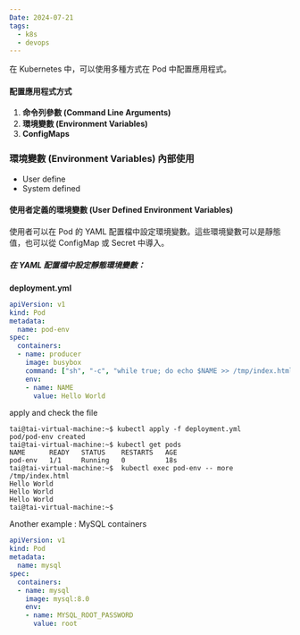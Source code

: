 ```yaml
---
Date: 2024-07-21
tags:
  - k8s
  - devops
---
```

在 Kubernetes 中，可以使用多種方式在 Pod 中配置應用程式。
#### 配置應用程式方式
1. **命令列參數 (Command Line Arguments)**
2. **環境變數 (Environment Variables)**
3. **ConfigMaps**
### 環境變數 (Environment Variables) 內部使用
- User define
- System defined
#### 使用者定義的環境變數 (User Defined Environment Variables)
使用者可以在 Pod 的 YAML 配置檔中設定環境變數。這些環境變數可以是靜態值，也可以從 ConfigMap 或 Secret 中導入。
##### 在 YAML 配置檔中設定靜態環境變數：
**deployment.yml**
```yml
apiVersion: v1
kind: Pod
metadata:
  name: pod-env
spec:
  containers:
  - name: producer
    image: busybox
    command: ["sh", "-c", "while true; do echo $NAME >> /tmp/index.html; sleep 10; done"]
    env:
    - name: NAME
      value: Hello World
```

apply and check the file

```shell
tai@tai-virtual-machine:~$ kubectl apply -f deployment.yml
pod/pod-env created
tai@tai-virtual-machine:~$ kubectl get pods
NAME      READY   STATUS    RESTARTS   AGE
pod-env   1/1     Running   0          18s
tai@tai-virtual-machine:~$  kubectl exec pod-env -- more /tmp/index.html
Hello World
Hello World
Hello World
tai@tai-virtual-machine:~$
```

Another example : MySQL containers

```yml
apiVersion: v1
kind: Pod
metadata:
  name: mysql
spec:
  containers:
  - name: mysql
    image: mysql:8.0
    env:
    - name: MYSQL_ROOT_PASSWORD
      value: root
```